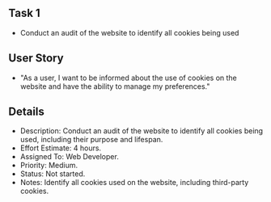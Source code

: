## Task 1
* Conduct an audit of the website to identify all cookies being used

## User Story
* "As a user, I want to be informed about the use of cookies on the website and have the ability to manage my preferences."

## Details
* Description: Conduct an audit of the website to identify all cookies being used, including their purpose and lifespan.
* Effort Estimate: 4 hours.
* Assigned To: Web Developer.
* Priority: Medium.
* Status: Not started.
* Notes: Identify all cookies used on the website, including third-party cookies.
